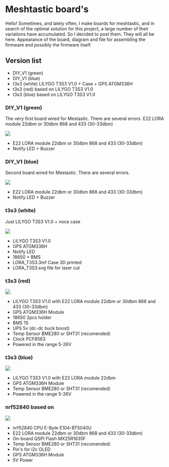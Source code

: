 # Meshtastic board's

Hello!
Sometimes, and lately often, I make boards for meshtastic, and in search of the optimal solution for this project, a large number of their variations have accumulated. So I decided to post them. They will all be here. Appearance of the board, diagram and file for assembling the firmware and possibly the firmware itself.

## Version list
- DIY_V1 (green)
- DIY_V1 (blue)
- t3s3 (white) LILYGO T3S3 V1.0 + Case + GPS ATGM336H
- t3s3 (red) based on LILYGO T3S3 V1.0
- t3s3 (blue) based on LILYGO T3S3 V1.0




### DIY_V1 (green) 
The very first board wired for Mestastic. There are several errors. 
E22 LORA module 22dbm or 30dbm 868 and 433 (30-33dbm) 

![](https://github.com/kkwestt/Meshtastic-board-s/blob/a70f731179a8acc23f7498bdf04835c082e6f1e3/diy_v1_blue/diy_v1_blue.jpg)

- E22 LORA module 22dbm or 30dbm 868 and 433 (30-33dbm) 
- Notify LED + Buzzer


### DIY_V1 (blue) 
Second board wired for Mestastic. There are several errors.


![](https://github.com/kkwestt/Meshtastic-board-s/blob/a70f731179a8acc23f7498bdf04835c082e6f1e3/diy_v1_green/diy_v1_green.jpg)

- E22 LORA module 22dbm or 30dbm 868 and 433 (30-33dbm) 
- Notify LED + Buzzer


### t3s3 (white) 
Just LILYGO T3S3 V1.0 + noce case

![](https://github.com/kkwestt/Meshtastic-board-s/blob/a70f731179a8acc23f7498bdf04835c082e6f1e3/t3s3_white/t3s3_white.jpg)

- LILYGO T3S3 V1.0
- GPS ATGM336H
- Notify LED
- 18650 + BMS 
- LORA_T3S3.3mf Case 3D printed
- LORA_T3S3.svg file for laser cut


### t3s3 (red) 

![](https://github.com/kkwestt/Meshtastic-board-s/blob/a70f731179a8acc23f7498bdf04835c082e6f1e3/t3s3_red/t3s3_red.jpg)

- LILYGO T3S3 V1.0 with E22 LORA module 22dbm or 30dbm 868 and 433 (30-33dbm) 
- GPS ATGM336H Module
- 18650 2pcs holder
- BMS 1S
- UPS 5v (dc-dc buck boost)
- Temp Sensor BME280 or SHT31 (recomended)
- Clock PCF8563
- Powered in the range 5-26V


### t3s3 (blue) 

![](https://github.com/kkwestt/Meshtastic-board-s/blob/a70f731179a8acc23f7498bdf04835c082e6f1e3/t3s3_blue/t3s3_blue.jpg)

- LILYGO T3S3 V1.0 with E22 LORA module 22dbm
- GPS ATGM336H Module
- Temp Sensor BME280 or SHT31 (recomended)
- Powered in the range 5-26V


### nrf52840 based on 

![](https://github.com/kkwestt/Meshtastic-board-s/blob/a70f731179a8acc23f7498bdf04835c082e6f1e3/nrf52840/nrf52840.png)
 
- nrf52840 CPU E-Byte E104-BT5040U 
- E22 LORA module 22dbm or 30dbm 868 and 433 (30-33dbm) 
- On-board QSPI Flash MX25R1635F
- Temp Sensor BME280 or SHT31 (recomended)
- Pin's for i2c OLED 
- GPS ATGM336H Module
- 5V Power


